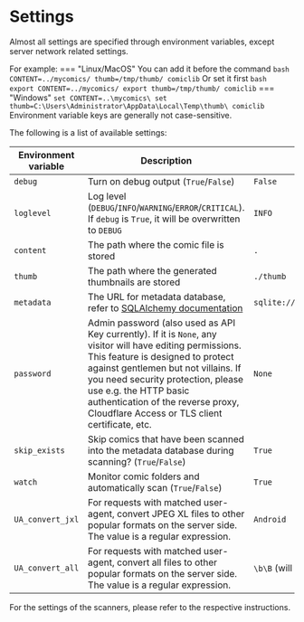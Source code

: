 # Settings

Almost all settings are specified through environment variables, except server network related settings.

For example:
=== "Linux/MacOS"
    You can add it before the command
    ``` bash
    CONTENT=../mycomics/ thumb=/tmp/thumb/ comiclib
    ```
    Or set it first
    ``` bash
    export CONTENT=../mycomics/
    export thumb=/tmp/thumb/
    comiclib
    ```
=== "Windows"
    ```
    set CONTENT=..\mycomics\
    set thumb=C:\Users\Administrator\AppData\Local\Temp\thumb\
    comiclib
    ```
Environment variable keys are generally not case-sensitive.

The following is a list of available settings:

| Environment variable | Description | Default value |
| ------- | ---- | ----- |
| `debug` | Turn on debug output (`True`/`False`) | `False` |
| `loglevel` | Log level (`DEBUG`/`INFO`/`WARNING`/`ERROR`/`CRITICAL`). If `debug` is `True`, it will be overwritten to `DEBUG` | `INFO` |
| `content` | The path where the comic file is stored | `.` |
| `thumb` | The path where the generated thumbnails are stored | `./thumb`|
| `metadata` | The URL for metadata database, refer to [SQLAlchemy documentation](https://docs.sqlalchemy.org/en/20/core/engines.html#database-urls) | `sqlite:///./comiclib_metadata.db` |
| `password` | Admin password (also used as API Key currently). If it is `None`, any visitor will have editing permissions. This feature is designed to protect against gentlemen but not villains. If you need security protection, please use e.g. the HTTP basic authentication of the reverse proxy, Cloudflare Access or TLS client certificate, etc. | `None`|
| `skip_exists`| Skip comics that have been scanned into the metadata database during scanning? (`True`/`False`) | `True` |
| `watch` | Monitor comic folders and automatically scan (`True`/`False`) | `True` |
| `UA_convert_jxl` | For requests with matched user-agent, convert JPEG XL files to other popular formats on the server side. The value is a regular expression. | `Android` |
| `UA_convert_all` | For requests with matched user-agent, convert all files to other popular formats on the server side. The value is a regular expression. | `\b\B` (will not match anything) |

For the settings of the scanners, please refer to the respective instructions.

